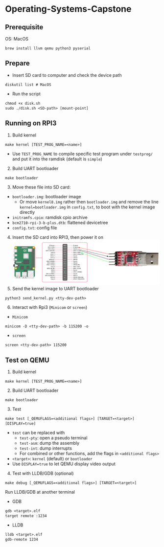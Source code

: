 # Operating-Systems-Capstone
## Prerequisite
OS: MacOS

```
brew install llvm qemu python3 pyserial
```
## Prepare
- Insert SD card to computer and check the device path
```
diskutil list # MacOS
```
- Run the script
```
chmod +x disk.sh
sudo ./disk.sh <SD-path> [mount-point]
```
## Running on RPI3
1. Build kernel
```
make kernel [TEST_PROG_NAME=<name>]
```
- Use `TEST_PROG_NAME` to compile specific test program under `testprog/` and put it into the ramdisk (default is `simple`)
2. Build UART bootloader
```
make bootloader
```
3. Move these file  into SD card:
- `bootloader.img`: bootloader image
    - Or move `kernel8.img` rather then `bootloader.img` and remove the line `kernel=bootloader.img` in `config.txt`, to boot with the kernel image directly 
- `initramfs.cpio`: ramdisk cpio archive
- `bcm2710-rpi-3-b-plus.dtb`: flattened devicetree
- `config.txt`: config file
4. Insert the SD card into RPI3, then power it on
![UART connection](UART.png)
5. Send the kernel image to UART bootloader
```
python3 send_kernel.py <tty-dev-path>
```
6. Interact with Rpi3 (`Minicom` or `screen`)
- `Minicom`
```
minicom -D <tty-dev-path> -b 115200 -o
``` 
- `screen`
```
screen <tty-dev-path> 115200
```
## Test on QEMU
1. Build kernel
```
make kernel [TEST_PROG_NAME=<name>]
```
2. Build UART bootloader
```
make bootloader
```
3. Test
```
make test [_QEMUFLAGS=<additional flags>] [TARGET=<target>] [DISPLAY=true]
```
- `test` can be replaced with
    - `test-pty`: open a pseudo terminal
    - `test-asm`: dump the assembly
    - `test-int`: dump interrupts
    - For combined or other functions, add the flags in `<additional flags>`
- `<target>`: `kernel` (default) or `bootloader`
- Use `DISPLAY=true` to let QEMU display video output
4. Test with LLDB/GDB (optional)
```
make debug [_QEMUFLAGS=<additional flags>] [TARGET=<target>]
```
Run LLDB/GDB at another terminal
- GDB
```
gdb <target>.elf
target remote :1234
```
- LLDB
```
lldb <target>.elf
gdb-remote 1234
```